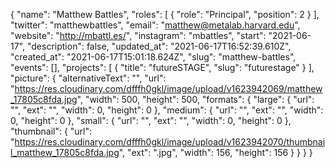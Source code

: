 {
 "name": "Matthew Battles",
 "roles": [
  {
   "role": "Principal",
   "position": 2
  }
 ],
 "twitter": "matthewbattles",
 "email": "matthew@metalab.harvard.edu",
 "website": "http://mbattl.es/",
 "instagram": "mbattles",
 "start": "2021-06-17",
 "description": false,
 "updated_at": "2021-06-17T16:52:39.610Z",
 "created_at": "2021-06-17T15:01:18.624Z",
 "slug": "matthew-battles",
 "events": [],
 "projects": [
  {
   "title": "futureSTAGE",
   "slug": "futurestage"
  }
 ],
 "picture": {
  "alternativeText": "",
  "url": "https://res.cloudinary.com/dfffh0gkl/image/upload/v1623942069/matthew_17805c8fda.jpg",
  "width": 500,
  "height": 500,
  "formats": {
   "large": {
    "url": "",
    "ext": "",
    "width": 0,
    "height": 0
   },
   "medium": {
    "url": "",
    "ext": "",
    "width": 0,
    "height": 0
   },
   "small": {
    "url": "",
    "ext": "",
    "width": 0,
    "height": 0
   },
   "thumbnail": {
    "url": "https://res.cloudinary.com/dfffh0gkl/image/upload/v1623942070/thumbnail_matthew_17805c8fda.jpg",
    "ext": ".jpg",
    "width": 156,
    "height": 156
   }
  }
 }
}